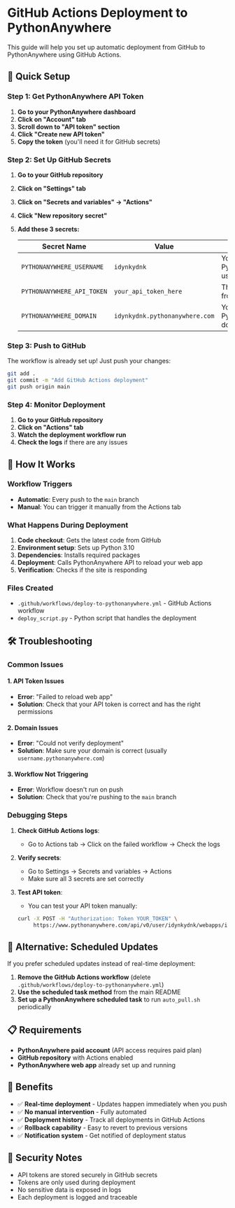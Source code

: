 # GitHub Actions Deployment to PythonAnywhere

This guide will help you set up automatic deployment from GitHub to PythonAnywhere using GitHub Actions.

## 🚀 Quick Setup

### Step 1: Get PythonAnywhere API Token

1. **Go to your PythonAnywhere dashboard**
2. **Click on "Account" tab**
3. **Scroll down to "API token" section**
4. **Click "Create new API token"**
5. **Copy the token** (you'll need it for GitHub secrets)

### Step 2: Set Up GitHub Secrets

1. **Go to your GitHub repository**
2. **Click on "Settings" tab**
3. **Click on "Secrets and variables" → "Actions"**
4. **Click "New repository secret"**
5. **Add these 3 secrets:**

   | Secret Name | Value | Description |
   |-------------|-------|-------------|
   | `PYTHONANYWHERE_USERNAME` | `idynkydnk` | Your PythonAnywhere username |
   | `PYTHONANYWHERE_API_TOKEN` | `your_api_token_here` | The API token from Step 1 |
   | `PYTHONANYWHERE_DOMAIN` | `idynkydnk.pythonanywhere.com` | Your PythonAnywhere domain |

### Step 3: Push to GitHub

The workflow is already set up! Just push your changes:

```bash
git add .
git commit -m "Add GitHub Actions deployment"
git push origin main
```

### Step 4: Monitor Deployment

1. **Go to your GitHub repository**
2. **Click on "Actions" tab**
3. **Watch the deployment workflow run**
4. **Check the logs** if there are any issues

## 🔧 How It Works

### Workflow Triggers
- **Automatic**: Every push to the `main` branch
- **Manual**: You can trigger it manually from the Actions tab

### What Happens During Deployment
1. **Code checkout**: Gets the latest code from GitHub
2. **Environment setup**: Sets up Python 3.10
3. **Dependencies**: Installs required packages
4. **Deployment**: Calls PythonAnywhere API to reload your web app
5. **Verification**: Checks if the site is responding

### Files Created
- `.github/workflows/deploy-to-pythonanywhere.yml` - GitHub Actions workflow
- `deploy_script.py` - Python script that handles the deployment

## 🛠️ Troubleshooting

### Common Issues

#### 1. API Token Issues
- **Error**: "Failed to reload web app"
- **Solution**: Check that your API token is correct and has the right permissions

#### 2. Domain Issues
- **Error**: "Could not verify deployment"
- **Solution**: Make sure your domain is correct (usually `username.pythonanywhere.com`)

#### 3. Workflow Not Triggering
- **Error**: Workflow doesn't run on push
- **Solution**: Check that you're pushing to the `main` branch

### Debugging Steps

1. **Check GitHub Actions logs**:
   - Go to Actions tab → Click on the failed workflow → Check the logs

2. **Verify secrets**:
   - Go to Settings → Secrets and variables → Actions
   - Make sure all 3 secrets are set correctly

3. **Test API token**:
   - You can test your API token manually:
   ```bash
   curl -X POST -H "Authorization: Token YOUR_TOKEN" \
        https://www.pythonanywhere.com/api/v0/user/idynkydnk/webapps/idynkydnk.pythonanywhere.com/reload/
   ```

## 🔄 Alternative: Scheduled Updates

If you prefer scheduled updates instead of real-time deployment:

1. **Remove the GitHub Actions workflow** (delete `.github/workflows/deploy-to-pythonanywhere.yml`)
2. **Use the scheduled task method** from the main README
3. **Set up a PythonAnywhere scheduled task** to run `auto_pull.sh` periodically

## 📋 Requirements

- **PythonAnywhere paid account** (API access requires paid plan)
- **GitHub repository** with Actions enabled
- **PythonAnywhere web app** already set up and running

## 🎯 Benefits

- ✅ **Real-time deployment** - Updates happen immediately when you push
- ✅ **No manual intervention** - Fully automated
- ✅ **Deployment history** - Track all deployments in GitHub Actions
- ✅ **Rollback capability** - Easy to revert to previous versions
- ✅ **Notification system** - Get notified of deployment status

## 🔐 Security Notes

- API tokens are stored securely in GitHub secrets
- Tokens are only used during deployment
- No sensitive data is exposed in logs
- Each deployment is logged and traceable
